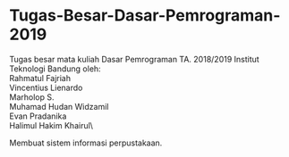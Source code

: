 # Tugas-Besar-Dasar-Pemrograman-2019
Tugas besar mata kuliah Dasar Pemrograman TA. 2018/2019 Institut Teknologi Bandung
oleh:\
Rahmatul Fajriah\
Vincentius Lienardo\
Marholop S.\
Muhamad Hudan Widzamil\
Evan Pradanika\
Halimul Hakim Khairul\

Membuat sistem informasi perpustakaan.
